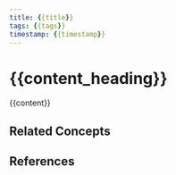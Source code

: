 ```yaml
---
title: {{title}}
tags: {{tags}}
timestamp: {{timestamp}}
---
```


# {{content_heading}}

{{content}}

## Related Concepts

## References

